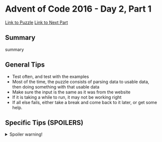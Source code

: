 # Advent of Code 2016 - Day 2, Part 1

[Link to Puzzle](https://adventofcode.com/2016/day/2)
[Link to Next Part](https://github.com/CodingAP/unofficial-aoc-syllabus/blob/main/years/2016/day2/part2.md)

## Summary
summary

## General Tips
- Test often, and test with the examples
- Most of the time, the puzzle consists of parsing data to usable data, then doing something with that usable data
- Make sure the input is the same as it was from the website
- If it is taking a while to run, it may not be working right
- If all else fails, either take a break and come back to it later, or get some help.

## Specific Tips (SPOILERS)
<details> <summary>Spoiler warning!</summary>

specific tips

</details>